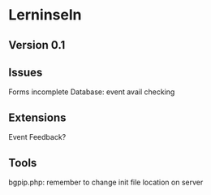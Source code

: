 # Lerninseln
## Version 0.1

## Issues
Forms incomplete
Database: event avail checking


## Extensions
Event Feedback? 

## Tools
bgpip.php: remember to change init file location on server
